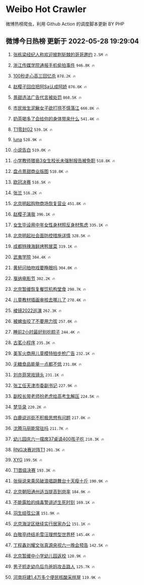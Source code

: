 # Weibo Hot Crawler 



微博热榜爬虫，利用 Github Action 的调度脚本更新 BY PHP 


## 微博今日热榜 更新于 2022-05-28 19:29:04 
1. [张栋梁经纪人称欢迎披荆斩棘的哥哥邀约](https://s.weibo.com/weibo?q=%23%E5%BC%A0%E6%A0%8B%E6%A2%81%E7%BB%8F%E7%BA%AA%E4%BA%BA%E7%A7%B0%E6%AC%A2%E8%BF%8E%E6%8A%AB%E8%8D%86%E6%96%A9%E6%A3%98%E7%9A%84%E5%93%A5%E5%93%A5%E9%82%80%E7%BA%A6%23&Refer=top) `2.5M 🔥` 

1. [浙江传媒学院通报手机偷拍事件](https://s.weibo.com/weibo?q=%23%E6%B5%99%E6%B1%9F%E4%BC%A0%E5%AA%92%E5%AD%A6%E9%99%A2%E9%80%9A%E6%8A%A5%E6%89%8B%E6%9C%BA%E5%81%B7%E6%8B%8D%E4%BA%8B%E4%BB%B6%23&Refer=top) `946.8K 🔥` 

1. [100秒走心高三回忆杀](https://s.weibo.com/weibo?q=%23100%E7%A7%92%E8%B5%B0%E5%BF%83%E9%AB%98%E4%B8%89%E5%9B%9E%E5%BF%86%E6%9D%80%23&Refer=top) `878.2K 🔥` 

1. [赵樱子回应把阿Sa认成阿娇](https://s.weibo.com/weibo?q=%23%E8%B5%B5%E6%A8%B1%E5%AD%90%E5%9B%9E%E5%BA%94%E6%8A%8A%E9%98%BFSa%E8%AE%A4%E6%88%90%E9%98%BF%E5%A8%87%23&Refer=top) `876.6K 🔥` 

1. [景甜违法广告代言被处罚](https://s.weibo.com/weibo?q=%23%E6%99%AF%E7%94%9C%E8%BF%9D%E6%B3%95%E5%B9%BF%E5%91%8A%E4%BB%A3%E8%A8%80%E8%A2%AB%E5%A4%84%E7%BD%9A%23&Refer=top) `868.5K 🔥` 

1. [市民放生泥鳅女子欲打捞不慎落江](https://s.weibo.com/weibo?q=%23%E5%B8%82%E6%B0%91%E6%94%BE%E7%94%9F%E6%B3%A5%E9%B3%85%E5%A5%B3%E5%AD%90%E6%AC%B2%E6%89%93%E6%8D%9E%E4%B8%8D%E6%85%8E%E8%90%BD%E6%B1%9F%23&Refer=top) `666.8K 🔥` 

1. [奶茶喝多了会给你的身体带来什么](https://s.weibo.com/weibo?q=%23%E5%A5%B6%E8%8C%B6%E5%96%9D%E5%A4%9A%E4%BA%86%E4%BC%9A%E7%BB%99%E4%BD%A0%E7%9A%84%E8%BA%AB%E4%BD%93%E5%B8%A6%E6%9D%A5%E4%BB%80%E4%B9%88%23&Refer=top) `541.4K 🔥` 

1. [T1零封G2](https://s.weibo.com/weibo?q=%23T1%E9%9B%B6%E5%B0%81G2%23&Refer=top) `539.1K 🔥` 

1. [luna](https://s.weibo.com/weibo?q=luna&Refer=top) `528.9K 🔥` 

1. [小说告白](https://s.weibo.com/weibo?q=%E5%B0%8F%E8%AF%B4%E5%91%8A%E7%99%BD&Refer=top) `519.0K 🔥` 

1. [小学教师猥亵3女生校长未强制报告被免职](https://s.weibo.com/weibo?q=%23%E5%B0%8F%E5%AD%A6%E6%95%99%E5%B8%88%E7%8C%A5%E4%BA%B53%E5%A5%B3%E7%94%9F%E6%A0%A1%E9%95%BF%E6%9C%AA%E5%BC%BA%E5%88%B6%E6%8A%A5%E5%91%8A%E8%A2%AB%E5%85%8D%E8%81%8C%23&Refer=top) `518.8K 🔥` 

1. [盘点景甜商业版图](https://s.weibo.com/weibo?q=%23%E7%9B%98%E7%82%B9%E6%99%AF%E7%94%9C%E5%95%86%E4%B8%9A%E7%89%88%E5%9B%BE%23&Refer=top) `518.0K 🔥` 

1. [欧冠决赛](https://s.weibo.com/weibo?q=%23%E6%AC%A7%E5%86%A0%E5%86%B3%E8%B5%9B%23&Refer=top) `516.5K 🔥` 

1. [张兰](https://s.weibo.com/weibo?q=%E5%BC%A0%E5%85%B0&Refer=top) `516.2K 🔥` 

1. [北京明起购物商场恢复营业](https://s.weibo.com/weibo?q=%23%E5%8C%97%E4%BA%AC%E6%98%8E%E8%B5%B7%E8%B4%AD%E7%89%A9%E5%95%86%E5%9C%BA%E6%81%A2%E5%A4%8D%E8%90%A5%E4%B8%9A%23&Refer=top) `451.8K 🔥` 

1. [赵樱子演我](https://s.weibo.com/weibo?q=%23%E8%B5%B5%E6%A8%B1%E5%AD%90%E6%BC%94%E6%88%91%23&Refer=top) `396.1K 🔥` 

1. [女生毕设用中年女性身材照反身材焦虑](https://s.weibo.com/weibo?q=%23%E5%A5%B3%E7%94%9F%E6%AF%95%E8%AE%BE%E7%94%A8%E4%B8%AD%E5%B9%B4%E5%A5%B3%E6%80%A7%E8%BA%AB%E6%9D%90%E7%85%A7%E5%8F%8D%E8%BA%AB%E6%9D%90%E7%84%A6%E8%99%91%23&Refer=top) `335.1K 🔥` 

1. [北京明起社会面防控措施详情](https://s.weibo.com/weibo?q=%23%E5%8C%97%E4%BA%AC%E6%98%8E%E8%B5%B7%E7%A4%BE%E4%BC%9A%E9%9D%A2%E9%98%B2%E6%8E%A7%E6%8E%AA%E6%96%BD%E8%AF%A6%E6%83%85%23&Refer=top) `328.5K 🔥` 

1. [成都特辣海鲜烤鸭冒菜](https://s.weibo.com/weibo?q=%23%E6%88%90%E9%83%BD%E7%89%B9%E8%BE%A3%E6%B5%B7%E9%B2%9C%E7%83%A4%E9%B8%AD%E5%86%92%E8%8F%9C%23&Refer=top) `319.1K 🔥` 

1. [武夷学院](https://s.weibo.com/weibo?q=%E6%AD%A6%E5%A4%B7%E5%AD%A6%E9%99%A2&Refer=top) `304.4K 🔥` 

1. [黄轩问拍吻戏要睁眼吗](https://s.weibo.com/weibo?q=%23%E9%BB%84%E8%BD%A9%E9%97%AE%E6%8B%8D%E5%90%BB%E6%88%8F%E8%A6%81%E7%9D%81%E7%9C%BC%E5%90%97%23&Refer=top) `304.0K 🔥` 

1. [戛纳电影节](https://s.weibo.com/weibo?q=%E6%88%9B%E7%BA%B3%E7%94%B5%E5%BD%B1%E8%8A%82&Refer=top) `302.2K 🔥` 

1. [北京暂缓恢复餐饮机构堂食](https://s.weibo.com/weibo?q=%23%E5%8C%97%E4%BA%AC%E6%9A%82%E7%BC%93%E6%81%A2%E5%A4%8D%E9%A4%90%E9%A5%AE%E6%9C%BA%E6%9E%84%E5%A0%82%E9%A3%9F%23&Refer=top) `298.7K 🔥` 

1. [儿童教材插画审核去哪儿了](https://s.weibo.com/weibo?q=%23%E5%84%BF%E7%AB%A5%E6%95%99%E6%9D%90%E6%8F%92%E7%94%BB%E5%AE%A1%E6%A0%B8%E5%8E%BB%E5%93%AA%E5%84%BF%E4%BA%86%23&Refer=top) `278.4K 🔥` 

1. [棱镜2022巡演](https://s.weibo.com/weibo?q=%E6%A3%B1%E9%95%9C2022%E5%B7%A1%E6%BC%94&Refer=top) `262.3K 🔥` 

1. [被蜱虫咬了不要用力拔](https://s.weibo.com/weibo?q=%23%E8%A2%AB%E8%9C%B1%E8%99%AB%E5%92%AC%E4%BA%86%E4%B8%8D%E8%A6%81%E7%94%A8%E5%8A%9B%E6%8B%94%23&Refer=top) `257.0K 🔥` 

1. [睡前2小时最好别吃粽子](https://s.weibo.com/weibo?q=%23%E7%9D%A1%E5%89%8D2%E5%B0%8F%E6%97%B6%E6%9C%80%E5%A5%BD%E5%88%AB%E5%90%83%E7%B2%BD%E5%AD%90%23&Refer=top) `244.4K 🔥` 

1. [古茗小程序](https://s.weibo.com/weibo?q=%E5%8F%A4%E8%8C%97%E5%B0%8F%E7%A8%8B%E5%BA%8F&Refer=top) `235.3K 🔥` 

1. [美军火商用儿童模特拍步枪广告](https://s.weibo.com/weibo?q=%23%E7%BE%8E%E5%86%9B%E7%81%AB%E5%95%86%E7%94%A8%E5%84%BF%E7%AB%A5%E6%A8%A1%E7%89%B9%E6%8B%8D%E6%AD%A5%E6%9E%AA%E5%B9%BF%E5%91%8A%23&Refer=top) `232.1K 🔥` 

1. [无糖食品能量一点都不低](https://s.weibo.com/weibo?q=%23%E6%97%A0%E7%B3%96%E9%A3%9F%E5%93%81%E8%83%BD%E9%87%8F%E4%B8%80%E7%82%B9%E9%83%BD%E4%B8%8D%E4%BD%8E%23&Refer=top) `231.8K 🔥` 

1. [刘亦菲哭戏镜头](https://s.weibo.com/weibo?q=%23%E5%88%98%E4%BA%A6%E8%8F%B2%E5%93%AD%E6%88%8F%E9%95%9C%E5%A4%B4%23&Refer=top) `231.1K 🔥` 

1. [张工任天津市委副书记](https://s.weibo.com/weibo?q=%E5%BC%A0%E5%B7%A5%E4%BB%BB%E5%A4%A9%E6%B4%A5%E5%B8%82%E5%A7%94%E5%89%AF%E4%B9%A6%E8%AE%B0&Refer=top) `227.9K 🔥` 

1. [副校长带老师扮老虎给高考生解压](https://s.weibo.com/weibo?q=%23%E5%89%AF%E6%A0%A1%E9%95%BF%E5%B8%A6%E8%80%81%E5%B8%88%E6%89%AE%E8%80%81%E8%99%8E%E7%BB%99%E9%AB%98%E8%80%83%E7%94%9F%E8%A7%A3%E5%8E%8B%23&Refer=top) `224.5K 🔥` 

1. [梦华录](https://s.weibo.com/weibo?q=%23%E6%A2%A6%E5%8D%8E%E5%BD%95%23&Refer=top) `220.2K 🔥` 

1. [白鹿说巡街不积极思想有问题](https://s.weibo.com/weibo?q=%23%E7%99%BD%E9%B9%BF%E8%AF%B4%E5%B7%A1%E8%A1%97%E4%B8%8D%E7%A7%AF%E6%9E%81%E6%80%9D%E6%83%B3%E6%9C%89%E9%97%AE%E9%A2%98%23&Refer=top) `217.0K 🔥` 

1. [沈腾马丽能常驻吗](https://s.weibo.com/weibo?q=%23%E6%B2%88%E8%85%BE%E9%A9%AC%E4%B8%BD%E8%83%BD%E5%B8%B8%E9%A9%BB%E5%90%97%23&Refer=top) `211.7K 🔥` 

1. [幼儿园庆六一摆席37桌请400孩子吃](https://s.weibo.com/weibo?q=%23%E5%B9%BC%E5%84%BF%E5%9B%AD%E5%BA%86%E5%85%AD%E4%B8%80%E6%91%86%E5%B8%AD37%E6%A1%8C%E8%AF%B7400%E5%AD%A9%E5%AD%90%E5%90%83%23&Refer=top) `210.3K 🔥` 

1. [RNG决赛对阵T1](https://s.weibo.com/weibo?q=%23RNG%E5%86%B3%E8%B5%9B%E5%AF%B9%E9%98%B5T1%23&Refer=top) `201.3K 🔥` 

1. [XYG](https://s.weibo.com/weibo?q=XYG&Refer=top) `199.5K 🔥` 

1. [T1晋级决赛](https://s.weibo.com/weibo?q=%23T1%E6%99%8B%E7%BA%A7%E5%86%B3%E8%B5%9B%23&Refer=top) `193.3K 🔥` 

1. [张俪说来乘风破浪唱跳舞台十天瘦十斤](https://s.weibo.com/weibo?q=%23%E5%BC%A0%E4%BF%AA%E8%AF%B4%E6%9D%A5%E4%B9%98%E9%A3%8E%E7%A0%B4%E6%B5%AA%E5%94%B1%E8%B7%B3%E8%88%9E%E5%8F%B0%E5%8D%81%E5%A4%A9%E7%98%A6%E5%8D%81%E6%96%A4%23&Refer=top) `190.9K 🔥` 

1. [北京朝阳通州适当提高到岗率](https://s.weibo.com/weibo?q=%23%E5%8C%97%E4%BA%AC%E6%9C%9D%E9%98%B3%E9%80%9A%E5%B7%9E%E9%80%82%E5%BD%93%E6%8F%90%E9%AB%98%E5%88%B0%E5%B2%97%E7%8E%87%23&Refer=top) `184.9K 🔥` 

1. [不能露脸的缉毒警讲述生死时刻](https://s.weibo.com/weibo?q=%23%E4%B8%8D%E8%83%BD%E9%9C%B2%E8%84%B8%E7%9A%84%E7%BC%89%E6%AF%92%E8%AD%A6%E8%AE%B2%E8%BF%B0%E7%94%9F%E6%AD%BB%E6%97%B6%E5%88%BB%23&Refer=top) `169.1K 🔥` 

1. [羽生结弦公演](https://s.weibo.com/weibo?q=%23%E7%BE%BD%E7%94%9F%E7%BB%93%E5%BC%A6%E5%85%AC%E6%BC%94%23&Refer=top) `151.9K 🔥` 

1. [北京海淀区继续实行居家办公](https://s.weibo.com/weibo?q=%23%E5%8C%97%E4%BA%AC%E6%B5%B7%E6%B7%80%E5%8C%BA%E7%BB%A7%E7%BB%AD%E5%AE%9E%E8%A1%8C%E5%B1%85%E5%AE%B6%E5%8A%9E%E5%85%AC%23&Refer=top) `151.1K 🔥` 

1. [白敬亭终结毛雪汪理想型世界杯](https://s.weibo.com/weibo?q=%23%E7%99%BD%E6%95%AC%E4%BA%AD%E7%BB%88%E7%BB%93%E6%AF%9B%E9%9B%AA%E6%B1%AA%E7%90%86%E6%83%B3%E5%9E%8B%E4%B8%96%E7%95%8C%E6%9D%AF%23&Refer=top) `145.4K 🔥` 

1. [丁程鑫刘耀文张真源央视六一晚会预告](https://s.weibo.com/weibo?q=%23%E4%B8%81%E7%A8%8B%E9%91%AB%E5%88%98%E8%80%80%E6%96%87%E5%BC%A0%E7%9C%9F%E6%BA%90%E5%A4%AE%E8%A7%86%E5%85%AD%E4%B8%80%E6%99%9A%E4%BC%9A%E9%A2%84%E5%91%8A%23&Refer=top) `142.5K 🔥` 

1. [北京暂缓中小学幼儿园返校](https://s.weibo.com/weibo?q=%23%E5%8C%97%E4%BA%AC%E6%9A%82%E7%BC%93%E4%B8%AD%E5%B0%8F%E5%AD%A6%E5%B9%BC%E5%84%BF%E5%9B%AD%E8%BF%94%E6%A0%A1%23&Refer=top) `128.9K 🔥` 

1. [男子抓走幼鸟后鸟爸妈攻击路人](https://s.weibo.com/weibo?q=%23%E7%94%B7%E5%AD%90%E6%8A%93%E8%B5%B0%E5%B9%BC%E9%B8%9F%E5%90%8E%E9%B8%9F%E7%88%B8%E5%A6%88%E6%94%BB%E5%87%BB%E8%B7%AF%E4%BA%BA%23&Refer=top) `125.7K 🔥` 

1. [河南将建1.4万多个便民核酸采样屋](https://s.weibo.com/weibo?q=%23%E6%B2%B3%E5%8D%97%E5%B0%86%E5%BB%BA1.4%E4%B8%87%E5%A4%9A%E4%B8%AA%E4%BE%BF%E6%B0%91%E6%A0%B8%E9%85%B8%E9%87%87%E6%A0%B7%E5%B1%8B%23&Refer=top) `119.9K 🔥` 

